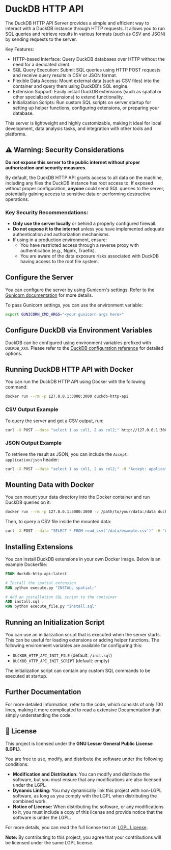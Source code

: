 # DuckDB HTTP API

The DuckDB HTTP API Server provides a simple and efficient way to interact with a DuckDB instance through HTTP requests. It allows you to run SQL queries and retrieve results in various formats (such as CSV and JSON) by sending requests to the server.

Key Features:

- HTTP-based Interface: Query DuckDB databases over HTTP without the need for a dedicated client.
- SQL Query Execution: Submit SQL queries using HTTP POST requests and receive query results in CSV or JSON format.
- Flexible Data Access: Mount external data (such as CSV files) into the container and query them using DuckDB's SQL engine.
- Extension Support: Easily install DuckDB extensions (such as spatial or other specialized extensions) to extend functionality.
- Initialization Scripts: Run custom SQL scripts on server startup for setting up helper functions, configuring extensions, or preparing your database.

This server is lightweight and highly customizable, making it ideal for local development, data analysis tasks, and integration with other tools and platforms.

## ⚠️ Warning: Security Considerations

**Do not expose this server to the public internet without proper authorization and security measures.** 

By default, the DuckDB HTTP API grants access to all data on the machine, including any files the DuckDB instance has root access to. If exposed without proper configuration, **anyone** could send SQL queries to the server, potentially gaining access to sensitive data or performing destructive operations.

### Key Security Recommendations:
- **Only use the server locally** or behind a properly configured firewall.
- **Do not expose it to the internet** unless you have implemented adequate authentication and authorization mechanisms.
- If using in a production environment, ensure:
  - You have restricted access through a reverse proxy with authentication (e.g., Nginx, Traefik).
  - You are aware of the data exposure risks associated with DuckDB having access to the root file system.

## Configure the Server

You can configure the server by using Gunicorn's settings. Refer to the [Gunicorn documentation](https://docs.gunicorn.org/en/latest/settings.html#settings) for more details.

To pass Gunicorn settings, you can use the environment variable:

```bash
export GUNICORN_CMD_ARGS="<your gunicorn args here>"
```

## Configure DuckDB via Environment Variables

DuckDB can be configured using environment variables prefixed with `DUCKDB_XXX`. Please refer to the [DuckDB configuration reference](https://duckdb.org/docs/configuration/overview#configuration-reference) for detailed options.

## Running DuckDB HTTP API with Docker

You can run the DuckDB HTTP API using Docker with the following command:

```bash
docker run --rm -p 127.0.0.1:3000:3000 duckdb-http-api
```

### CSV Output Example

To query the server and get a CSV output, run:

```bash
curl -X POST --data "select 1 as col1, 2 as col2;" http://127.0.0.1:3000/query
```

### JSON Output Example

To retrieve the result as JSON, you can include the `Accept: application/json` header:

```bash
curl -X POST --data "select 1 as col1, 2 as col2;" -H "Accept: application/json" http://127.0.0.1:3000/query
```

## Mounting Data with Docker

You can mount your data directory into the Docker container and run DuckDB queries on it:

```bash
docker run --rm -p 127.0.0.1:3000:3000 -v /path/to/your/data:/data duckdb-http-api
```

Then, to query a CSV file inside the mounted data:

```bash
curl -X POST --data "SELECT * FROM read_csv('/data/example.csv')" -H "Accept: application/json" http://127.0.0.1:3000/query
```

## Installing Extensions

You can install DuckDB extensions in your own Docker image. Below is an example Dockerfile:

```Dockerfile
FROM duckdb-http-api:latest

# Install the spatial extension
RUN python execute.py "INSTALL spatial;"

# Add an installation SQL script to the container
ADD install.sql .
RUN python execute_file.py "install.sql"
```

## Running an Initialization Script

You can use an initialization script that is executed when the server starts. This can be useful for loading extensions or adding helper functions. The following environment variables are available for configuring this:

- `DUCKDB_HTTP_API_INIT_FILE` (default: `/init.sql`)
- `DUCKDB_HTTP_API_INIT_SCRIPT` (default: empty)

The initialization script can contain any custom SQL commands to be executed at startup.

## Further Documentation

For more detailed information, refer to the code, which consists of only 100 lines, making it more complicated to read a extensive Documentation than simply understanding the code.

## 📜 License

This project is licensed under the **GNU Lesser General Public License (LGPL)**. 

You are free to use, modify, and distribute the software under the following conditions:
- **Modification and Distribution:** You can modify and distribute the software, but you must ensure that any modifications are also licensed under the LGPL.
- **Dynamic Linking:** You may dynamically link this project with non-LGPL software, as long as you comply with the LGPL when distributing the combined work.
- **Notice of License:** When distributing the software, or any modifications to it, you must include a copy of this license and provide notice that the software is under the LGPL.

For more details, you can read the full license text at: [LGPL License](https://www.gnu.org/licenses/lgpl-3.0.html).

**Note:** By contributing to this project, you agree that your contributions will be licensed under the same LGPL license.
